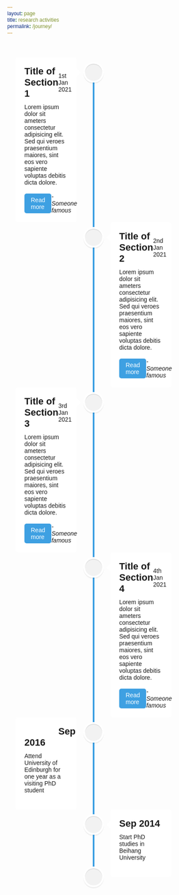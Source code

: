 ```yaml
---
layout: page
title: research activities
permalink: /journey/
---
```


<body>
  <div class="wrapper">
    <div class="center-line">
      <a href="#" class="scroll-icon"><i class="fas fa-caret-up"></i></a>
    </div>
    <div class="row row-1">
      <section>
        <i class="icon fas fa-home"></i>
        <div class="details">
          <span class="title">Title of Section 1</span>
          <span>1st Jan 2021</span>
        </div>
        <p>Lorem ipsum dolor sit ameters consectetur adipisicing elit. Sed qui veroes praesentium maiores, sint eos vero sapiente voluptas debitis dicta dolore.</p>
        <div class="bottom">
          <a href="#">Read more</a>
          <i>- Someone famous</i>
        </div>
      </section>
    </div>
    <div class="row row-2">
      <section>
        <i class="icon fas fa-star"></i>
        <div class="details">
          <span class="title">Title of Section 2</span>
          <span>2nd Jan 2021</span>
        </div>
        <p>Lorem ipsum dolor sit ameters consectetur adipisicing elit. Sed qui veroes praesentium maiores, sint eos vero sapiente voluptas debitis dicta dolore.</p>
        <div class="bottom">
          <a href="#">Read more</a>
          <i>- Someone famous</i>
        </div>
      </section>
    </div>
    <div class="row row-1">
      <section>
        <i class="icon fas fa-rocket"></i>
        <div class="details">
          <span class="title">Title of Section 3</span>
          <span>3rd Jan 2021</span>
        </div>
        <p>Lorem ipsum dolor sit ameters consectetur adipisicing elit. Sed qui veroes praesentium maiores, sint eos vero sapiente voluptas debitis dicta dolore.</p>
        <div class="bottom">
          <a href="#">Read more</a>
          <i>- Someone famous</i>
        </div>
      </section>
    </div>
    <div class="row row-2">
      <section>
        <i class="icon fas fa-globe"></i>
        <div class="details">
          <span class="title">Title of Section 4</span>
          <span>4th Jan 2021</span>
        </div>
        <p>Lorem ipsum dolor sit ameters consectetur adipisicing elit. Sed qui veroes praesentium maiores, sint eos vero sapiente voluptas debitis dicta dolore.</p>
        <div class="bottom">
          <a href="#">Read more</a>
          <i>- Someone famous</i>
        </div>
      </section>
    </div>
    <div class="row row-1">
      <section>
        <i class="icon fas fa-paper-plane"></i>
        <div class="details">
          <span class="title">&nbsp;&nbsp;&nbsp;&nbsp;&nbsp;&nbsp;&nbsp;&nbsp;&nbsp;&nbsp;&nbsp;&nbsp;&nbsp;Sep 2016</span>
        </div>
        <p>Attend University of Edinburgh for one year as a visiting PhD student</p>
        <div class="bottom">
          <i></i>
        </div>
      </section>
    </div>
    <div class="row row-2">
      <section>
        <i class="icon fas fa-map-marker-alt"></i>
        <div class="details">
          <span class="title">Sep 2014</span>
        </div>
        <p>Start PhD studies in Beihang University</p>
        <div class="bottom">
          <i></i>
        </div>
      </section>
    </div>
  </div>

</body>

<style>
@import url('https://fonts.googleapis.com/css2?family=Poppins:wght@200;300;400;500;600;700&display=swap');
*{
  margin: 0;
  padding: 0;
  box-sizing: border-box;
  font-family: "Poppins", sans-serif;
}
html{
  scroll-behavior: smooth;
}
body{
  background: 
}
::selection{
  color: #fff;
  background: #3ea0e2;
}
.wrapper{
  max-width: 800px;
  margin: 50px auto;
  padding: 0 20px;
  position: relative;
}
.wrapper .center-line{
  position: absolute;
  height: 100%;
  width: 4px;
  background: #3ea0e2;
  left: 50%;
  top: 20px;
  transform: translateX(-50%);
}
.wrapper .row{
  display: flex;
}
.wrapper .row-1{
  justify-content: flex-start;
}
.wrapper .row-2{
  justify-content: flex-end;
}
.wrapper .row section{
  background: #fff;
  border-radius: 5px;
  width: calc(50% - 40px);
  padding: 20px;
  position: relative;
}
.wrapper .row section::before{
  position: absolute;
  content: "";
  height: 15px;
  width: 15px;
  background: #fff;
  top: 28px;
  z-index: -1;
  transform: rotate(45deg);
}
.row-1 section::before{
  right: -7px;
}
.row-2 section::before{
  left: -7px;
}
.row section .icon,
.center-line .scroll-icon{
  position: absolute;
  background: #f2f2f2;
  height: 40px;
  width: 40px;
  text-align: center;
  line-height: 40px;
  border-radius: 50%;
  color: #3ea0e2;
  font-size: 17px;
  box-shadow: 0 0 0 4px #fff, inset 0 2px 0 rgba(0,0,0,0.08), 0 3px 0 4px rgba(0,0,0,0.05);
}
.center-line .scroll-icon{
  bottom: 0px;
  left: 50%;
  font-size: 25px;
  transform: translateX(-50%);
}
.row-1 section .icon{
  top: 15px;
  right: -60px;
}
.row-2 section .icon{
  top: 15px;
  left: -60px;
}
.row section .details,
.row section .bottom{
  display: flex;
  align-items: center;
  justify-content: space-between;
}
.row section .details .title{
  font-size: 22px;
  font-weight: 600;
}
.row section p{
  margin: 10px 0 17px 0;
}
.row section .bottom a{
  text-decoration: none;
  background: #3ea0e2;
  color: #fff;
  padding: 7px 15px;
  border-radius: 5px;
  /* font-size: 17px; */
  font-weight: 400;
  transition: all 0.3s ease;
}
.row section .bottom a:hover{
  transform: scale(0.97);
}
@media(max-width: 790px){
  .wrapper .center-line{
    left: 40px;
  }
  .wrapper .row{
    margin: 30px 0 3px 60px;
  }
  .wrapper .row section{
    width: 100%;
  }
  .row-1 section::before{
    left: -7px;
  }
  .row-1 section .icon{
    left: -60px;
  }
}
@media(max-width: 440px){
  .wrapper .center-line,
  .row section::before,
  .row section .icon{
    display: none;
  }
  .wrapper .row{
    margin: 10px 0;
  }
}

</style>